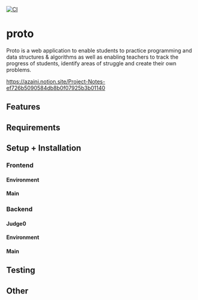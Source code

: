 [![CI](https://github.com/zaini/proto/actions/workflows/main.yml/badge.svg)](https://github.com/zaini/proto/actions/workflows/main.yml)

# proto

Proto is a web application to enable students to practice programming and data structures & algorithms as well as enabling teachers to track the progress of students, identify areas of struggle and create their own problems.

https://azaini.notion.site/Project-Notes-ef726b5090584db8b0f07925b3b01140

## Features

## Requirements

## Setup + Installation

### Frontend

#### Environment

#### Main

### Backend

#### Judge0

#### Environment

#### Main

## Testing

## Other
